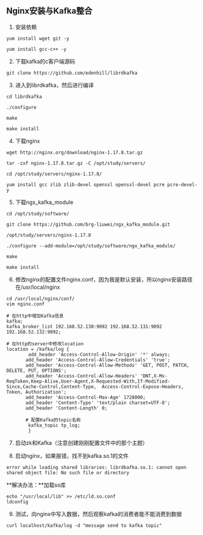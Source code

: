  ## Nginx安装与Kafka整合

1. 安装依赖
```shell
yum install wget git -y

yum install gcc-c++ -y
```
2. 下载kafka的c客户端源码
```shell
git clone https://github.com/edenhill/librdkafka
```
3. 进入到librdkafka，然后进行编译
```shell
cd librdkafka

./configure

make

make install
```
4. 下载nginx
```shell
wget http://nginx.org/download/nginx-1.17.8.tar.gz

tar -zxf nginx-1.17.8.tar.gz -C /opt/study/servers/

cd /opt/study/servers/nginx-1.17.8/

yum install gcc zlib zlib-devel openssl openssl-devel pcre pcre-devel-y
```
5. 下载ngx_kafka_module
```shell
cd /opt/study/software/

git clone https://github.com/brg-liuwei/ngx_kafka_module.git

/opt/study/servers/nginx-1.17.8

./configure --add-module=/opt/study/software/ngx_kafka_module/

make

make install
```
6. 修改nginx的配置文件nginx.conf，因为我是默认安装，所以nginx安装路径在/usr/local/nginx
```shell
cd /usr/local/nginx/conf/
vim nginx.conf

# 在http中增加Kafka信息
kafka;
kafka_broker_list 192.168.52.130:9092 192.168.52.131:9092 192.168.52.132:9092;

# 在http的server中修改location
location = /kafka/log {
		add_header 'Access-Control-Allow-Origin' '*' always;
       add_header 'Access-Control-Allow-Credentials' 'true';
       add_header 'Access-Control-Allow-Methods' 'GET, POST, PATCH, DELETE, PUT, OPTIONS';
       add_header 'Access-Control-Allow-Headers' 'DNT,X-Mx-ReqToken,Keep-Alive,User-Agent,X-Requested-With,If-Modified-Since,Cache-Control,Content-Type,  Access-Control-Expose-Headers, Token, Authorization';
       add_header 'Access-Control-Max-Age' 1728000;
       add_header 'Content-Type' 'text/plain charset=UTF-8';
       add_header 'Content-Length' 0;
       
       # 配置Kafka的topic名称
		kafka_topic tp_log;
        }
```
7. 启动zk和Kafka（注意创建刚刚配置文件中的那个主题）

8. 启动nginx，如果报错，找不到kafka.so.1的文件
```shell
error while loading shared libraries: librdkafka.so.1: cannot open shared object file: No such file or directory
```
**解决办法：**加载so库
```shell
echo "/usr/local/lib" >> /etc/ld.so.conf
ldconfig
```
9. 测试，向nginx中写入数据，然后观察kafka的消费者能不能消费到数据
```shell
curl localhost/kafka/log -d "message send to kafka topic"
```

